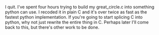 I quit.  I've spent four hours trying to build my great_circle.c into something python can use.  I recoded it in plain C and it's over twice as fast as the fastest python implementation.  If you're going to start splicing C into python, why not just rewrite the entire thing in C.  Perhaps later I'll come back to this, but there's other work to be done.
